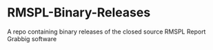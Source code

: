 # RMSPL-Binary-Releases
A repo containing binary releases of the closed source RMSPL Report Grabbig software
